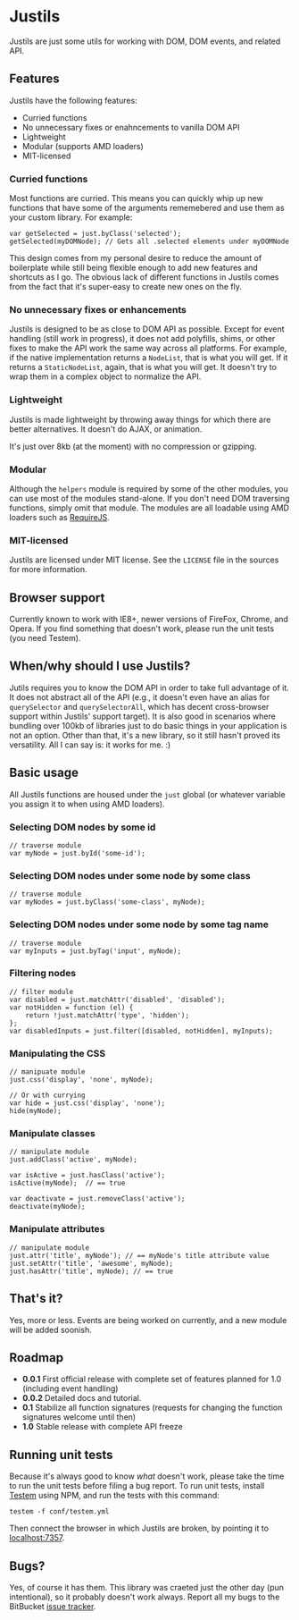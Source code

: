 # Justils

Justils are just some utils for working with DOM, DOM events, and related API.

## Features

Justils have the following features:

 + Curried functions
 + No unnecessary fixes or enahncements to vanilla DOM API
 + Lightweight
 + Modular (supports AMD loaders)
 + MIT-licensed

### Curried functions

Most functions are curried. This means you can quickly whip up new functions
that have some of the arguments rememebered and use them as your custom
library. For example:

    var getSelected = just.byClass('selected');
    getSelected(myDOMNode); // Gets all .selected elements under myDOMNode

This design comes from my personal desire to reduce the amount of boilerplate
while still being flexible enough to add new features and shortcuts as I go.
The obvious lack of different functions in Justils comes from the fact that
it's super-easy to create new ones on the fly.

### No unnecessary fixes or enhancements

Justils is designed to be as close to DOM API as possible. Except for event
handling (still work in progress), it does not add polyfills, shims, or other
fixes to make the API work the same way across all platforms. For example, if
the native implementation returns a `NodeList`, that is what you will get. If 
it returns a `StaticNodeList`, again, that is what you will get. It
doesn't try to wrap them in a complex object to normalize the API.

### Lightweight

Justils is made lightweight by throwing away things for which there are better
alternatives. It doesn't do AJAX, or animation.

It's just over 8kb (at the moment) with no compression or gzipping.

### Modular

Although the `helpers` module is required by some of the other modules, you can
use most of the modules stand-alone. If you don't need DOM traversing
functions, simply omit that module. The modules are all loadable using AMD
loaders such as [RequireJS](http://requirejs.org/).

### MIT-licensed

Justils are licensed under MIT license. See the `LICENSE` file in the sources
for more information.

## Browser support

Currently known to work with IE8+, newer versions of FireFox, Chrome, and
Opera. If you find something that doesn't work, please run the unit tests (you
need Testem).

## When/why should I use Justils?

Jutils requires you to know the DOM API in order to take full advantage of it.
It does not abstract all of the API (e.g., it doesn't even have an alias for
`querySelector` and `querySelectorAll`, which has decent cross-browser support
within Justils' support target). It is also good in scenarios where bundling
over 100kb of libraries just to do basic things in your application is not an 
option. Other than that, it's a new library, so it still hasn't proved its
versatility. All I can say is: it works for me. :)

## Basic usage

All Justils functions are housed under the `just` global (or whatever variable
you assign it to when using AMD loaders).

### Selecting DOM nodes by some id

    // traverse module
    var myNode = just.byId('some-id');

### Selecting DOM nodes under some node by some class

    // traverse module
    var myNodes = just.byClass('some-class', myNode);

### Selecting DOM nodes under some node by some tag name

    // traverse module
    var myInputs = just.byTag('input', myNode);

### Filtering nodes

    // filter module
    var disabled = just.matchAttr('disabled', 'disabled');
    var notHidden = function (el) {
        return !just.matchAttr('type', 'hidden');
    };
    var disabledInputs = just.filter([disabled, notHidden], myInputs);

### Manipulating the CSS

    // manipuate module
    just.css('display', 'none', myNode);

    // Or with currying
    var hide = just.css('display', 'none');
    hide(myNode);

### Manipulate classes

    // manipulate module
    just.addClass('active', myNode);
    
    var isActive = just.hasClass('active');
    isActive(myNode);  // == true

    var deactivate = just.removeClass('active');
    deactivate(myNode);

### Manipulate attributes

    // manipulate module
    just.attr('title', myNode'); // == myNode's title attribute value
    just.setAttr('title', 'awesome', myNode);
    just.hasAttr('title', myNode); // == true


## That's it?

Yes, more or less. Events are being worked on currently, and a new module will
be added soonish.

## Roadmap

 + **0.0.1** First official release with complete set of features planned for
   1.0 (including event handling)
 + **0.0.2** Detailed docs and tutorial.
 + **0.1** Stabilize all function signatures (requests for changing the
   function signatures welcome until then)
 + **1.0** Stable release with complete API freeze

## Running unit tests

Because it's always good to know _what_ doesn't work, please take the time to
run the unit tests before filing a bug report. To run unit tests, install
[Testem](https://npmjs.org/package/testem) using NPM, and run the tests with
this command:

    testem -f conf/testem.yml

Then connect the browser in which Justils are broken, by pointing it to
[localhost:7357](http://localhost:7537/).

## Bugs?

Yes, of course it has them. This library was craeted just the other day (pun
intentional), so it probably doesn't work always. Report all my bugs to the
BitBucket [issue tracker](https://bitbucket.org/brankovukelic/justils/issues).
